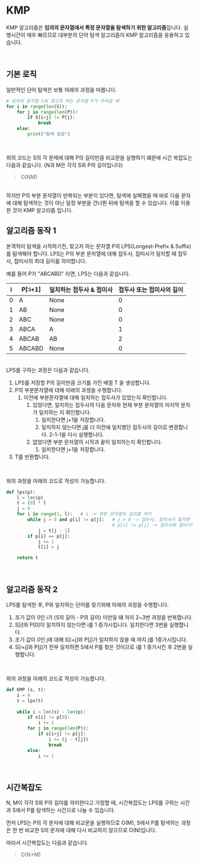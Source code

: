 # KMP

KMP 알고리즘은 **임의의 문자열에서 특정 문자열을 탐색하기 위한 알고리즘**입니다. 실행시간이 매우 빠르므로 대부분의 단어 탐색 알고리즘이 KMP 알고리즘을  응용하고 있습니다.

<br>

## 기본 로직

일반적인 단어 탐색은 보통 아래의 과정을 따릅니다.

``` python
# 임의의 문자열 S와 찾고자 하는 문자열 P가 주어질 때
for i in range(len(S)):
    for j in range(len(P)):
        if S[i+j] != P[j]:
            break
  	else:
        print("탐색 성공")
```

<br>

위의 코드는 S의 각 문제에 대해 P의 길이만큼 비교문을 실행하기 떄문에 시간 복잡도는 다음과 같습니다. (N과 M은 각각 S와 P의 길이입니다)

> O(NM) 

<br>
하지만 P의 부분 문자열이 반복되는 부분이 있다면, 탐색에 실패했을 때 바로 다음 문자에 대해 탐색하는 것이 아닌 일정 부분을 건너뛴 뒤에 탐색을 할 수 있습니다. 이를 이용한 것이 KMP 알고리즘 입니다.

<br>

## 알고리즘 동작 1

본격적이 탐색을 시작하기전, 찾고자 하는 문자열 P의 LPS(Longest-Prefix & Suffix)를 탐색해야 합니다. LPS는 P의 부분 문자열에 대해 접두사, 접미사가 일치할 때 접두사, 접미사의 최대 길이를 의미합니다.

예를 들어 P가 "ABCABD" 라면, LPS는 다음과 같습니다.

| i    | P[:i+1] | 일치하는 접두사 & 접미사 | 접두사 또는 접미사의 길이 |
| ---- | ------- | ------------------------ | ------------------------- |
| 0    | A       | None                     | 0                         |
| 1    | AB      | None                     | 0                         |
| 2    | ABC     | None                     | 0                         |
| 3    | ABCA    | A                        | 1                         |
| 4    | ABCAB   | AB                       | 2                         |
| 5    | ABCABD  | None                     | 0                         |

<br>LPS를 구하는 과정은 다음과 같습니다.

1. LPS를 저장할 P의 길이만큼 크기를 가진 배열 T 을 생성합니다.
2. P의 부분문자열에 대해 아래의 과정을 수행합니다.
   1. 이전에 부분문자열에 대해 일치하는 접두사가 있었는지 확인합니다.
      1. 있었다면, 일치하는 접두사의 다음 문자와 현재 부분 문자열의 마지막 문자가 일치하는 지 확인합니다.
         1. 일치한다면 j+1을 저장합니다.
         2. 일치하지 않는다면 j를 더 이전에 일치했던 접두사의 길이로 변경합니다. 2-1-1을 다시 실행합니다.
      2. 없었다면 부분 문자열의 시작과 끝이 일치하는지 확인합니다.
         1. 일치한다면 j+1을 저장합니다.
3. T를 반환합니다.

<br>

위의 과정을 아래의 코드로 작성이 가능합니다.

``` python
def lps(p):
    l = len(p)
    t = [0] * l   
    j = 0  		 
    for i in range(1, l): 	# i -> 부분 문자열의 길이를 의미
        while j > 0 and p[i] != p[j]:  	# j > 0 -> 접두사, 접미사가 일치한 적이 있음
                                       	# p[i] != p[j] -> 접두사와 접미사의 마지막이 일치하지 않음
            j = t[j - 1]  	
        if p[i] == p[j]:
            j += 1
            t[i] = j

    return t
```

<br>

## 알고리즘 동작 2

LPS를 탐색한 후, P와 일치하는 단어를 찾기위해 아래의 과정을 수행합니다.

1. 초기 값이 0인 i가 (S의 길이 - P의 길이) 미만일 떄 까지 2~3번 과정을 반복합니다.
2. S[i]와 P[0]이 일치하지 않는다면 i를 1 증가시킵니다. 일치한다면 3번을 실행합니다.
3. 초기 값이 0인 j에 대해 S[i+j]와 P[j]가 일치하지 않을 때 까지 j를 1증가시킵니다.
4. S[i+j]와 P[j]가 전부 일치하면 S에서 P를 찾은 것이므로 i를 1 증가시킨 후 2번을 실행합니다.

<br>

위의 과정을 아래의 코드로 작성이 가능합니다.

``` python
def KMP (s, t):
    i = 0
    t = lps(t)
    
    while i < len(s) - len(p):
        if s[i] != p[0]:
            i += 1
        for j in range(len(P)):
            if s[i+j] != p[j]:
                i += (j - t[j])
                break
       	else:
            i += 1
```

<br>

## 시간복잡도

N, M이 각각 S와  P의 길이를 의미한다고 가정할 때, 시간복잡도는 LPS를 구하는 시간과 S에서 P를 탐색하는 시간으로 나눌 수 있습니다.

먼저 LPS는 P의 각 문자에 대해 비교문을 실행하므로 O(M), S에서 P를 탐색하는 과정은 한 번 비교한 S의 문자에 대해 다시 비교하지 않으므로 O(N)입니다.

따라서 시간복잡도는 다음과 같습니다.

> O(N+M)

